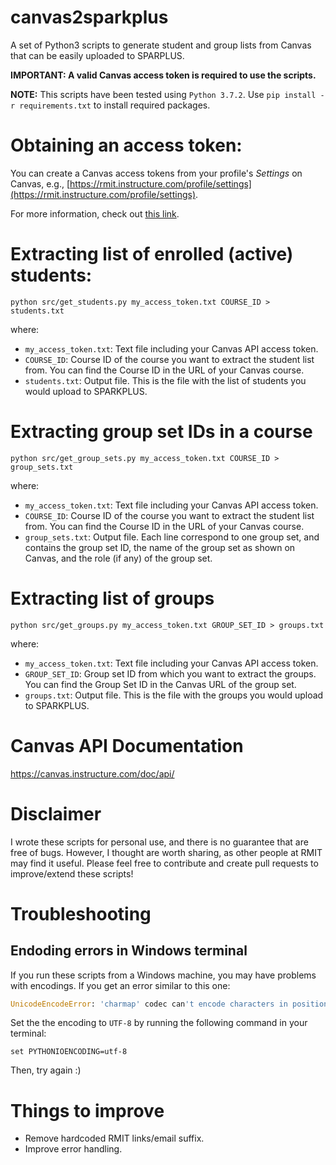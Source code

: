 # canvas2sparkplus
A set of Python3 scripts to generate student and group lists from Canvas that can be easily uploaded to SPARPLUS.

**IMPORTANT: A valid Canvas access token is required to use the scripts.**

**NOTE:** This scripts have been tested using `Python 3.7.2`. Use `pip install -r requirements.txt` to install required packages.

# Obtaining an access token:
You can create a Canvas access tokens from your profile's *Settings* on Canvas, e.g., [https://rmit.instructure.com/profile/settings](https://rmit.instructure.com/profile/settings).

For more information, check out [this link](https://community.canvaslms.com/docs/DOC-10806-4214724194).

# Extracting list of enrolled (active) students:

```python src/get_students.py my_access_token.txt COURSE_ID > students.txt```

where:
- `my_access_token.txt`: Text file including your Canvas API access token.
- `COURSE_ID`: Course ID of the course you want to extract the student list from. You can find the Course ID in the URL of your Canvas course.
- `students.txt`: Output file. This is the file with the list of students you would upload to SPARKPLUS.


# Extracting group set IDs in a course

```python src/get_group_sets.py my_access_token.txt COURSE_ID > group_sets.txt```

where:
- `my_access_token.txt`: Text file including your Canvas API access token.
- `COURSE_ID`: Course ID of the course you want to extract the student list from. You can find the Course ID in the URL of your Canvas course.
- `group_sets.txt`: Output file. Each line correspond to one group set, and contains the group set ID, the name of the group set as shown on Canvas, and the role (if any) of the group set.


# Extracting list of groups

```python src/get_groups.py my_access_token.txt GROUP_SET_ID > groups.txt```

where:
- `my_access_token.txt`: Text file including your Canvas API access token.
- `GROUP_SET_ID`: Group set ID from which you want to extract the groups. You can find the Group Set ID in the Canvas URL of the group set.
- `groups.txt`: Output file. This is the file with the groups you would upload to SPARKPLUS.


# Canvas API Documentation
https://canvas.instructure.com/doc/api/


# Disclaimer

I wrote these scripts for personal use, and there is no guarantee that are free of bugs. However, I thought are worth sharing, as other people at RMIT may find it useful. Please feel free to contribute and create pull requests to improve/extend these scripts!

# Troubleshooting


## Endoding errors in Windows terminal

If you run these scripts from a Windows machine, you may have problems with encodings. If you get an error similar to this one:

```python
UnicodeEncodeError: 'charmap' codec can't encode characters in position 0-3: character maps to <undefined>
```
Set the the encoding to `UTF-8` by running the following command in your terminal:
```shell
set PYTHONIOENCODING=utf-8
```
Then, try again :)


# Things to improve
 - Remove hardcoded RMIT links/email suffix.
 - Improve error handling.

